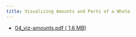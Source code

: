 ```yaml
---
title: Visualizing Amounts and Parts of a Whole
---
```


- [04_viz-amounts.pdf ( <i class="far fa-file-pdf"></i> 1.6 MB)](../../files/slides/04_viz-amounts.pdf)
